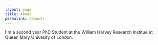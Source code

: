 ```yaml
---
layout: page
title: About
permalink: /about/
---
```


I'm a second year PhD Student at the William Harvey Research Institue at Queen Mary Univesity of London.
